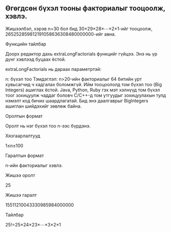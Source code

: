 ## Өгөгдсөн бүхэл тооны факториалыг тооцоолж, хэвлэ.

Жишээлбэл, хэрэв n=30 бол бид 30×29×28×⋯×2×1-ийг тооцоолж, 265252859812191058636308480000000-ийг авна.

Функцийн тайлбар

Доорх редактор дахь extraLongFactorials функцийг гүйцээ. Энэ нь үр дүнг хэвлээд буцаах ёстой.

extraLongFactorials нь дараах параметртэй:

n: бүхэл тоо
Тэмдэглэл: n>20-ийн факториалыг 64 битийн урт хувьсагчид ч хадгалах боломжгүй. Ийм тооцоололд том бүхэл тоо (Big Integers) ашиглах ёстой. Java, Python, Ruby гэх мэт хэлнүүд том бүхэл тоог зохицуулж чаддаг боловч C/C++-д том утгуудыг зохицуулахын тулд нэмэлт код бичих шаардлагатай.
Бид энэ даалгаврыг BigIntegers ашиглан шийдэхийг зөвлөж байна.

Оролтын формат

Оролт нь нэг бүхэл тоо n-ээс бүрдэнэ.

Хязгаарлалтууд

1≤n≤100

Гаралтын формат

n-ийн факториалыг хэвлэ.

Жишээ оролт

25

Жишээ гаралт

15511210043330985984000000

Тайлбар

25!=25×24×23×⋯×3×2×1








